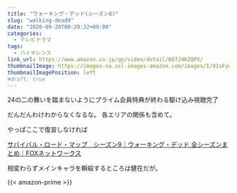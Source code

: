 ```yaml
---
title: "ウォーキング・デッド(シーズン8)"
slug: "walking-dead9"
date: "2020-09-28T09:29:32+09:00"
categories:
  - テレビドラマ
tags:
  - バイオレンス
link_url: https://www.amazon.co.jp/gp/video/detail/B07J4KZQPX/
thumbnailImage: https://images-na.ssl-images-amazon.com/images/I/91sFyw8xKtL._SX300_.jpg
thumbnailImagePosition: left
#draft: true
---
```

24の二の舞いを踏まないようにプライム会員特典が終わる駆け込み視聴完了
<!--more-->
だんだんわけわからなくなるな。
各エリアの関係も含めて。

やっぱここで復習しなければ

[サバイバル・ロード・マップ　シーズン9｜ウォーキング・デッド 全シーズンまとめ｜FOXネットワークス](https://tv.foxjapan.com/special-content/twd/season9.html)

相変わらずメインキャラを瞬殺するところは健在だが。

{{< amazon-prime >}}
